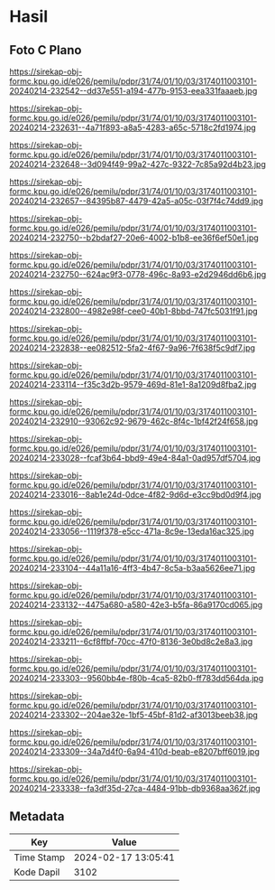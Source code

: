 # Hasil

## Foto C Plano

https://sirekap-obj-formc.kpu.go.id/e026/pemilu/pdpr/31/74/01/10/03/3174011003101-20240214-232542--dd37e551-a194-477b-9153-eea331faaaeb.jpg

https://sirekap-obj-formc.kpu.go.id/e026/pemilu/pdpr/31/74/01/10/03/3174011003101-20240214-232631--4a71f893-a8a5-4283-a65c-5718c2fd1974.jpg

https://sirekap-obj-formc.kpu.go.id/e026/pemilu/pdpr/31/74/01/10/03/3174011003101-20240214-232648--3d094f49-99a2-427c-9322-7c85a92d4b23.jpg

https://sirekap-obj-formc.kpu.go.id/e026/pemilu/pdpr/31/74/01/10/03/3174011003101-20240214-232657--84395b87-4479-42a5-a05c-03f7f4c74dd9.jpg

https://sirekap-obj-formc.kpu.go.id/e026/pemilu/pdpr/31/74/01/10/03/3174011003101-20240214-232750--b2bdaf27-20e6-4002-b1b8-ee36f6ef50e1.jpg

https://sirekap-obj-formc.kpu.go.id/e026/pemilu/pdpr/31/74/01/10/03/3174011003101-20240214-232750--624ac9f3-0778-496c-8a93-e2d2946dd6b6.jpg

https://sirekap-obj-formc.kpu.go.id/e026/pemilu/pdpr/31/74/01/10/03/3174011003101-20240214-232800--4982e98f-cee0-40b1-8bbd-747fc5031f91.jpg

https://sirekap-obj-formc.kpu.go.id/e026/pemilu/pdpr/31/74/01/10/03/3174011003101-20240214-232838--ee082512-5fa2-4f67-9a96-7f638f5c9df7.jpg

https://sirekap-obj-formc.kpu.go.id/e026/pemilu/pdpr/31/74/01/10/03/3174011003101-20240214-233114--f35c3d2b-9579-469d-81e1-8a1209d8fba2.jpg

https://sirekap-obj-formc.kpu.go.id/e026/pemilu/pdpr/31/74/01/10/03/3174011003101-20240214-232910--93062c92-9679-462c-8f4c-1bf42f24f658.jpg

https://sirekap-obj-formc.kpu.go.id/e026/pemilu/pdpr/31/74/01/10/03/3174011003101-20240214-233028--fcaf3b64-bbd9-49e4-84a1-0ad957df5704.jpg

https://sirekap-obj-formc.kpu.go.id/e026/pemilu/pdpr/31/74/01/10/03/3174011003101-20240214-233016--8ab1e24d-0dce-4f82-9d6d-e3cc9bd0d9f4.jpg

https://sirekap-obj-formc.kpu.go.id/e026/pemilu/pdpr/31/74/01/10/03/3174011003101-20240214-233056--1119f378-e5cc-471a-8c9e-13eda16ac325.jpg

https://sirekap-obj-formc.kpu.go.id/e026/pemilu/pdpr/31/74/01/10/03/3174011003101-20240214-233104--44a11a16-4ff3-4b47-8c5a-b3aa5626ee71.jpg

https://sirekap-obj-formc.kpu.go.id/e026/pemilu/pdpr/31/74/01/10/03/3174011003101-20240214-233132--4475a680-a580-42e3-b5fa-86a9170cd065.jpg

https://sirekap-obj-formc.kpu.go.id/e026/pemilu/pdpr/31/74/01/10/03/3174011003101-20240214-233211--6cf8ffbf-70cc-47f0-8136-3e0bd8c2e8a3.jpg

https://sirekap-obj-formc.kpu.go.id/e026/pemilu/pdpr/31/74/01/10/03/3174011003101-20240214-233303--9560bb4e-f80b-4ca5-82b0-ff783dd564da.jpg

https://sirekap-obj-formc.kpu.go.id/e026/pemilu/pdpr/31/74/01/10/03/3174011003101-20240214-233302--204ae32e-1bf5-45bf-81d2-af3013beeb38.jpg

https://sirekap-obj-formc.kpu.go.id/e026/pemilu/pdpr/31/74/01/10/03/3174011003101-20240214-233309--34a7d4f0-6a94-410d-beab-e8207bff6019.jpg

https://sirekap-obj-formc.kpu.go.id/e026/pemilu/pdpr/31/74/01/10/03/3174011003101-20240214-233338--fa3df35d-27ca-4484-91bb-db9368aa362f.jpg


## Metadata

| Key        | Value               |
| ---------- | ------------------- |
| Time Stamp | 2024-02-17 13:05:41 |
| Kode Dapil | 3102                |




